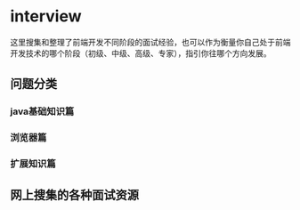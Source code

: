 # interview
这里搜集和整理了前端开发不同阶段的面试经验，也可以作为衡量你自己处于前端开发技术的哪个阶段（初级、中级、高级、专家），指引你往哪个方向发展。

## 问题分类
### java基础知识篇

### 浏览器篇

### 扩展知识篇


## 网上搜集的各种面试资源
<pre>

</pre>

